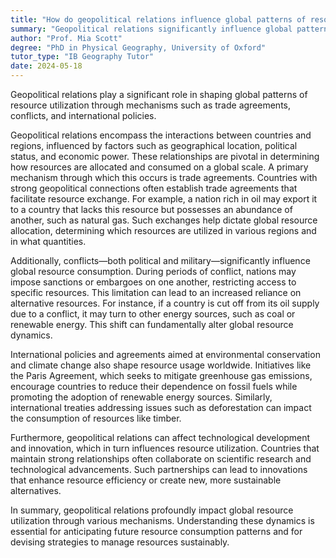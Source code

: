 ```yaml
---
title: "How do geopolitical relations influence global patterns of resource use?"
summary: "Geopolitical relations significantly influence global patterns of resource use through trade agreements, conflicts, and international policies."
author: "Prof. Mia Scott"
degree: "PhD in Physical Geography, University of Oxford"
tutor_type: "IB Geography Tutor"
date: 2024-05-18
---
```


Geopolitical relations play a significant role in shaping global patterns of resource utilization through mechanisms such as trade agreements, conflicts, and international policies.

Geopolitical relations encompass the interactions between countries and regions, influenced by factors such as geographical location, political status, and economic power. These relationships are pivotal in determining how resources are allocated and consumed on a global scale. A primary mechanism through which this occurs is trade agreements. Countries with strong geopolitical connections often establish trade agreements that facilitate resource exchange. For example, a nation rich in oil may export it to a country that lacks this resource but possesses an abundance of another, such as natural gas. Such exchanges help dictate global resource allocation, determining which resources are utilized in various regions and in what quantities.

Additionally, conflicts—both political and military—significantly influence global resource consumption. During periods of conflict, nations may impose sanctions or embargoes on one another, restricting access to specific resources. This limitation can lead to an increased reliance on alternative resources. For instance, if a country is cut off from its oil supply due to a conflict, it may turn to other energy sources, such as coal or renewable energy. This shift can fundamentally alter global resource dynamics.

International policies and agreements aimed at environmental conservation and climate change also shape resource usage worldwide. Initiatives like the Paris Agreement, which seeks to mitigate greenhouse gas emissions, encourage countries to reduce their dependence on fossil fuels while promoting the adoption of renewable energy sources. Similarly, international treaties addressing issues such as deforestation can impact the consumption of resources like timber.

Furthermore, geopolitical relations can affect technological development and innovation, which in turn influences resource utilization. Countries that maintain strong relationships often collaborate on scientific research and technological advancements. Such partnerships can lead to innovations that enhance resource efficiency or create new, more sustainable alternatives.

In summary, geopolitical relations profoundly impact global resource utilization through various mechanisms. Understanding these dynamics is essential for anticipating future resource consumption patterns and for devising strategies to manage resources sustainably.
    
